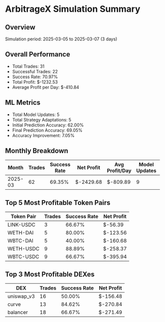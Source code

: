 # ArbitrageX Simulation Summary

## Overview

Simulation period: 2025-03-05 to 2025-03-07 (3 days)

## Overall Performance

- Total Trades: 31
- Successful Trades: 22
- Success Rate: 70.97%
- Total Profit: $-1232.53
- Average Profit per Day: $-410.84

## ML Metrics

- Total Model Updates: 5
- Total Strategy Adaptations: 5
- Initial Prediction Accuracy: 62.00%
- Final Prediction Accuracy: 69.05%
- Accuracy Improvement: 7.05%

## Monthly Breakdown

| Month | Trades | Success Rate | Net Profit | Avg Profit/Day | Model Updates | Strategy Adaptations | Prediction Accuracy |
|-------|--------|-------------|------------|----------------|---------------|----------------------|---------------------|
| 2025-03 | 62 | 69.35% | $-2429.68 | $-809.89 | 9 | 9 | 65.58% |

## Top 5 Most Profitable Token Pairs

| Token Pair | Trades | Success Rate | Net Profit |
|------------|--------|-------------|------------|
| LINK-USDC | 3 | 66.67% | $-56.39 |
| WETH-DAI | 5 | 80.00% | $-123.56 |
| WBTC-DAI | 5 | 40.00% | $-160.68 |
| WETH-USDC | 9 | 88.89% | $-258.37 |
| WBTC-USDC | 9 | 66.67% | $-395.94 |

## Top 3 Most Profitable DEXes

| DEX | Trades | Success Rate | Net Profit |
|-----|--------|-------------|------------|
| uniswap_v3 | 16 | 50.00% | $-156.48 |
| curve | 13 | 84.62% | $-270.84 |
| balancer | 18 | 66.67% | $-271.49 |
